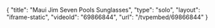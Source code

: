 {
    "title": "Maui Jim Seven Pools Sunglasses",
    "type": "solo",
    "layout": "iframe-static",
    "videoId": "69866844",
    "url": "\/tvpembed\/69866844"
}